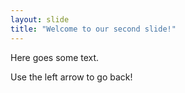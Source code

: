 ```yaml
---
layout: slide
title: "Welcome to our second slide!"
---
```

Here goes some text.

Use the left arrow to go back!
